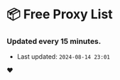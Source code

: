 # :package: Free Proxy List
### Updated every 15 minutes.

- Last updated: `2024-08-14 23:01`

:heart:
